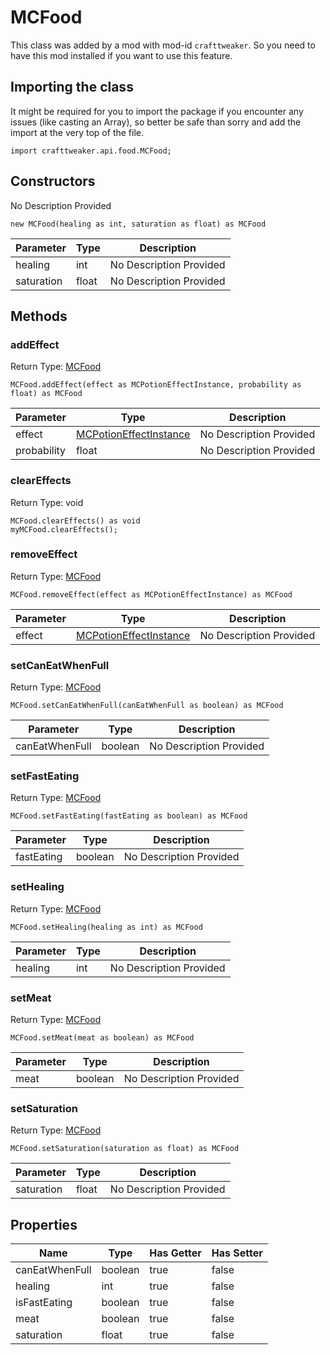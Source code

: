 # MCFood

This class was added by a mod with mod-id `crafttweaker`. So you need to have this mod installed if you want to use this feature.

## Importing the class

It might be required for you to import the package if you encounter any issues (like casting an Array), so better be safe than sorry and add the import at the very top of the file.
```zenscript
import crafttweaker.api.food.MCFood;
```


## Constructors

No Description Provided
```zenscript
new MCFood(healing as int, saturation as float) as MCFood
```
| Parameter | Type | Description |
|-----------|------|-------------|
| healing | int | No Description Provided |
| saturation | float | No Description Provided |

## Methods

### addEffect

Return Type: [MCFood](/vanilla/api/food/MCFood)

```zenscript
MCFood.addEffect(effect as MCPotionEffectInstance, probability as float) as MCFood
```
| Parameter | Type | Description |
|-----------|------|-------------|
| effect | [MCPotionEffectInstance](/vanilla/api/potions/MCPotionEffectInstance) | No Description Provided |
| probability | float | No Description Provided |
### clearEffects

Return Type: void

```zenscript
MCFood.clearEffects() as void
myMCFood.clearEffects();
```
### removeEffect

Return Type: [MCFood](/vanilla/api/food/MCFood)

```zenscript
MCFood.removeEffect(effect as MCPotionEffectInstance) as MCFood
```
| Parameter | Type | Description |
|-----------|------|-------------|
| effect | [MCPotionEffectInstance](/vanilla/api/potions/MCPotionEffectInstance) | No Description Provided |
### setCanEatWhenFull

Return Type: [MCFood](/vanilla/api/food/MCFood)

```zenscript
MCFood.setCanEatWhenFull(canEatWhenFull as boolean) as MCFood
```
| Parameter | Type | Description |
|-----------|------|-------------|
| canEatWhenFull | boolean | No Description Provided |
### setFastEating

Return Type: [MCFood](/vanilla/api/food/MCFood)

```zenscript
MCFood.setFastEating(fastEating as boolean) as MCFood
```
| Parameter | Type | Description |
|-----------|------|-------------|
| fastEating | boolean | No Description Provided |
### setHealing

Return Type: [MCFood](/vanilla/api/food/MCFood)

```zenscript
MCFood.setHealing(healing as int) as MCFood
```
| Parameter | Type | Description |
|-----------|------|-------------|
| healing | int | No Description Provided |
### setMeat

Return Type: [MCFood](/vanilla/api/food/MCFood)

```zenscript
MCFood.setMeat(meat as boolean) as MCFood
```
| Parameter | Type | Description |
|-----------|------|-------------|
| meat | boolean | No Description Provided |
### setSaturation

Return Type: [MCFood](/vanilla/api/food/MCFood)

```zenscript
MCFood.setSaturation(saturation as float) as MCFood
```
| Parameter | Type | Description |
|-----------|------|-------------|
| saturation | float | No Description Provided |

## Properties

| Name | Type | Has Getter | Has Setter |
|------|------|------------|------------|
| canEatWhenFull | boolean | true | false |
| healing | int | true | false |
| isFastEating | boolean | true | false |
| meat | boolean | true | false |
| saturation | float | true | false |

